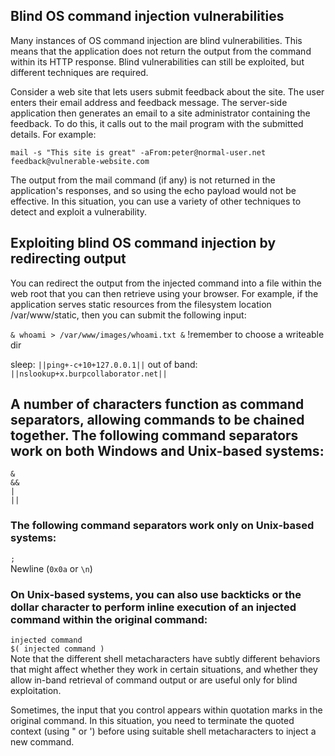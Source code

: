 ## Blind OS command injection vulnerabilities
Many instances of OS command injection are blind vulnerabilities. This means that the application does not return the output from the command within its HTTP response. Blind vulnerabilities can still be exploited, but different techniques are required.  

Consider a web site that lets users submit feedback about the site. The user enters their email address and feedback message. The server-side application then generates an email to a site administrator containing the feedback. To do this, it calls out to the mail program with the submitted details. For example:  

`mail -s "This site is great" -aFrom:peter@normal-user.net feedback@vulnerable-website.com`  

The output from the mail command (if any) is not returned in the application's responses, and so using the echo payload would not be effective. In this situation, you can use a variety of other techniques to detect and exploit a vulnerability.  

## Exploiting blind OS command injection by redirecting output
You can redirect the output from the injected command into a file within the web root that you can then retrieve using your browser. For example, if the application serves static resources from the filesystem location /var/www/static, then you can submit the following input:  

`& whoami > /var/www/images/whoami.txt &` !remember to choose a writeable dir  

sleep:
`||ping+-c+10+127.0.0.1||`
out of band:
`||nslookup+x.burpcollaborator.net||`

## A number of characters function as command separators, allowing commands to be chained together. The following command separators work on both Windows and Unix-based systems:  

`&`  
`&&`  
`|`  
`||`  

### The following command separators work only on Unix-based systems:  

`;`  
Newline (`0x0a` or `\n`)  

### On Unix-based systems, you can also use backticks or the dollar character to perform inline execution of an injected command within the original command:

` injected command `  
`$( injected command )`  
Note that the different shell metacharacters have subtly different behaviors that might affect whether they work in certain situations, and whether they allow in-band retrieval of command output or are useful only for blind exploitation.  

Sometimes, the input that you control appears within quotation marks in the original command. In this situation, you need to terminate the quoted context (using " or ') before using suitable shell metacharacters to inject a new command.  

